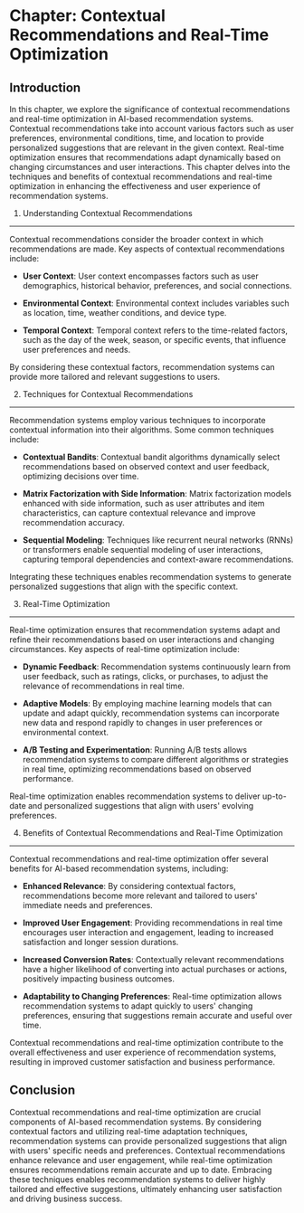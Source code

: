 Chapter: Contextual Recommendations and Real-Time Optimization
==============================================================

Introduction
------------

In this chapter, we explore the significance of contextual recommendations and real-time optimization in AI-based recommendation systems. Contextual recommendations take into account various factors such as user preferences, environmental conditions, time, and location to provide personalized suggestions that are relevant in the given context. Real-time optimization ensures that recommendations adapt dynamically based on changing circumstances and user interactions. This chapter delves into the techniques and benefits of contextual recommendations and real-time optimization in enhancing the effectiveness and user experience of recommendation systems.

1. Understanding Contextual Recommendations
-------------------------------------------

Contextual recommendations consider the broader context in which recommendations are made. Key aspects of contextual recommendations include:

* **User Context**: User context encompasses factors such as user demographics, historical behavior, preferences, and social connections.

* **Environmental Context**: Environmental context includes variables such as location, time, weather conditions, and device type.

* **Temporal Context**: Temporal context refers to the time-related factors, such as the day of the week, season, or specific events, that influence user preferences and needs.

By considering these contextual factors, recommendation systems can provide more tailored and relevant suggestions to users.

2. Techniques for Contextual Recommendations
--------------------------------------------

Recommendation systems employ various techniques to incorporate contextual information into their algorithms. Some common techniques include:

* **Contextual Bandits**: Contextual bandit algorithms dynamically select recommendations based on observed context and user feedback, optimizing decisions over time.

* **Matrix Factorization with Side Information**: Matrix factorization models enhanced with side information, such as user attributes and item characteristics, can capture contextual relevance and improve recommendation accuracy.

* **Sequential Modeling**: Techniques like recurrent neural networks (RNNs) or transformers enable sequential modeling of user interactions, capturing temporal dependencies and context-aware recommendations.

Integrating these techniques enables recommendation systems to generate personalized suggestions that align with the specific context.

3. Real-Time Optimization
-------------------------

Real-time optimization ensures that recommendation systems adapt and refine their recommendations based on user interactions and changing circumstances. Key aspects of real-time optimization include:

* **Dynamic Feedback**: Recommendation systems continuously learn from user feedback, such as ratings, clicks, or purchases, to adjust the relevance of recommendations in real time.

* **Adaptive Models**: By employing machine learning models that can update and adapt quickly, recommendation systems can incorporate new data and respond rapidly to changes in user preferences or environmental context.

* **A/B Testing and Experimentation**: Running A/B tests allows recommendation systems to compare different algorithms or strategies in real time, optimizing recommendations based on observed performance.

Real-time optimization enables recommendation systems to deliver up-to-date and personalized suggestions that align with users' evolving preferences.

4. Benefits of Contextual Recommendations and Real-Time Optimization
--------------------------------------------------------------------

Contextual recommendations and real-time optimization offer several benefits for AI-based recommendation systems, including:

* **Enhanced Relevance**: By considering contextual factors, recommendations become more relevant and tailored to users' immediate needs and preferences.

* **Improved User Engagement**: Providing recommendations in real time encourages user interaction and engagement, leading to increased satisfaction and longer session durations.

* **Increased Conversion Rates**: Contextually relevant recommendations have a higher likelihood of converting into actual purchases or actions, positively impacting business outcomes.

* **Adaptability to Changing Preferences**: Real-time optimization allows recommendation systems to adapt quickly to users' changing preferences, ensuring that suggestions remain accurate and useful over time.

Contextual recommendations and real-time optimization contribute to the overall effectiveness and user experience of recommendation systems, resulting in improved customer satisfaction and business performance.

Conclusion
----------

Contextual recommendations and real-time optimization are crucial components of AI-based recommendation systems. By considering contextual factors and utilizing real-time adaptation techniques, recommendation systems can provide personalized suggestions that align with users' specific needs and preferences. Contextual recommendations enhance relevance and user engagement, while real-time optimization ensures recommendations remain accurate and up to date. Embracing these techniques enables recommendation systems to deliver highly tailored and effective suggestions, ultimately enhancing user satisfaction and driving business success.

